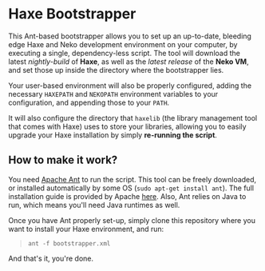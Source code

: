 Haxe Bootstrapper
=================

This Ant-based bootstrapper allows you to set up an up-to-date, bleeding edge Haxe and Neko development environment on your computer, by executing a single, dependency-less script. The tool will download the latest *nightly-build* of **Haxe**, as well as the *latest release* of the **Neko VM**, and set those up inside the directory where the bootstrapper lies.

Your user-based environment will also be properly configured, adding the necessary `HAXEPATH` and `NEKOPATH` environment variables to your configuration, and appending those to your `PATH`.

It will also configure the directory that `haxelib` (the library management tool that comes with Haxe) uses to store your libraries, allowing you to easily upgrade your Haxe installation by simply **re-running the script**.

How to make it work?
--------------------

You need [Apache Ant](http://ant.apache.org/) to run the script. This tool can be freely downloaded, or installed automatically by some OS (`sudo apt-get install ant`). The full installation guide is provided by Apache [here](http://ant.apache.org/manual/install.html). Also, Ant relies on Java to run, which means you'll need Java runtimes as well.

Once you have Ant properly set-up, simply clone this repository where you want to install your Haxe environment, and run:
> `ant -f bootstrapper.xml`

And that's it, you're done.
